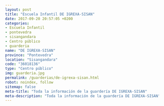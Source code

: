 ```yaml
---
layout: post
title: "Escuela Infantil DE IGREXA-SISAN"
date: 2017-09-20 20:57:05 +0200
categories:
- Escuela Infantil
- pontevedra
- sisangandara
- Centro público
- guarderia
name: "DE IGREXA-SISAN"
province: "Pontevedra"
location: "Sisangandara"
code: "36018136"
type: "Centro público"
img: guarderia.jpg
permalink: /guarderias/de-igrexa-sisan.html
robot: noindex, follow
sitemap: false
meta-title: "Toda la información de la guardería DE IGREXA-SISAN"
meta-description: "Toda la información de la guardería DE IGREXA-SISAN"
---
```

